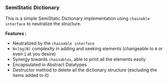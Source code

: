 ### SemiStatic Dictionary

This is a simple SemiStatic Dictionary implementation using `chainable interface` to neutralize the structure.

**Features :**

* Neutralized by the `chainable interface`
* `N×log(N)` complexity in adding and seeking elements (changeable to `N` or even `1` at you desire)
* Synergy towards `chainables`, able to print all the elements easily
* Encapsulated in Abstract Datatypes
* Destructor method to delete all the dictionary structure (excluding the items added to it)
